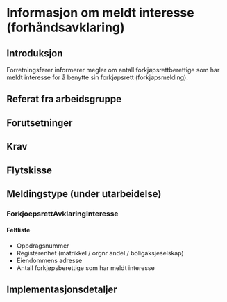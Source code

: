 # Informasjon om meldt interesse (forhåndsavklaring)
## Introduksjon
Forretningsfører informerer megler om antall forkjøpsrettberettige som har meldt interesse for å benytte sin forkjøpsrett (forkjøpsmelding).

## Referat fra arbeidsgruppe 

## Forutsetninger

## Krav  

## Flytskisse

## Meldingstype (under utarbeidelse)
### ForkjoepsrettAvklaringInteresse
#### Feltliste 
* Oppdragsnummer
* Registerenhet (matrikkel / orgnr andel / boligaksjeselskap)
* Eiendommens adresse
* Antall forkjøpsberettige som har meldt interesse
 

## Implementasjonsdetaljer